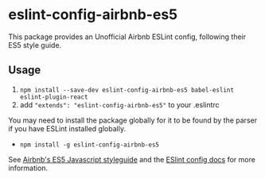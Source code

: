 # eslint-config-airbnb-es5
This package provides an Unofficial Airbnb ESLint config, following their ES5 style guide.

## Usage

1. `npm install --save-dev eslint-config-airbnb-es5 babel-eslint eslint-plugin-react`
2. add `"extends": "eslint-config-airbnb-es5"` to your .eslintrc

You may need to install the package globally for it to be found by the parser if you have ESLint installed globally.
- `npm install -g eslint-config-airbnb-es5`

See [Airbnb's ES5 Javascript styleguide](https://github.com/airbnb/javascript/tree/master/es5) and
the [ESlint config docs](http://eslint.org/docs/user-guide/configuring#extending-configuration-files)
for more information.
